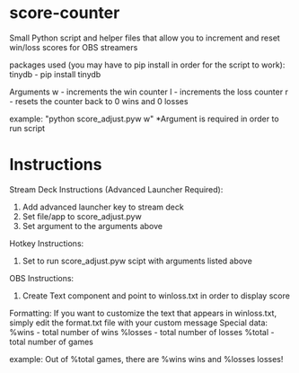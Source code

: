 # score-counter
Small Python script and helper files that allow you to increment and reset win/loss scores for OBS streamers

packages used (you may have to pip install in order for the script to work):
  tinydb - pip install tinydb

Arguments
w - increments the win counter
l - increments the loss counter
r - resets the counter back to 0 wins and 0 losses

example: "python score_adjust.pyw w"
*Argument is required in order to run script

# Instructions
Stream Deck Instructions (Advanced Launcher Required):
  1. Add advanced launcher key to stream deck
  2. Set file/app to score_adjust.pyw
  3. Set argument to the arguments above
  
Hotkey Instructions:
  1. Set to run score_adjust.pyw scipt with arguments listed above
  
OBS Instructions:
  1. Create Text component and point to winloss.txt in order to display score

Formatting:
  If you want to customize the text that appears in winloss.txt, simply edit the format.txt file with your custom message
  Special data:
    %wins - total number of wins
    %losses - total number of losses
    %total - total number of games
  
  example: Out of %total games, there are %wins wins and %losses losses!
